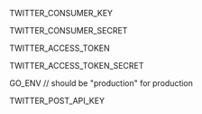 TWITTER_CONSUMER_KEY

TWITTER_CONSUMER_SECRET

TWITTER_ACCESS_TOKEN

TWITTER_ACCESS_TOKEN_SECRET

GO_ENV // should be "production" for production

TWITTER_POST_API_KEY
